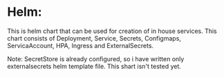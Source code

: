 # Helm:

This is helm chart that can be used for creation of in house services.
This chart consists of Deployment, Service, Secrets, Configmaps, ServicaAccount, HPA, Ingress and ExternalSecrets.

Note: SecretStore is already configured, so i have written only externalsecrets helm template file. This shart isn't tested yet.